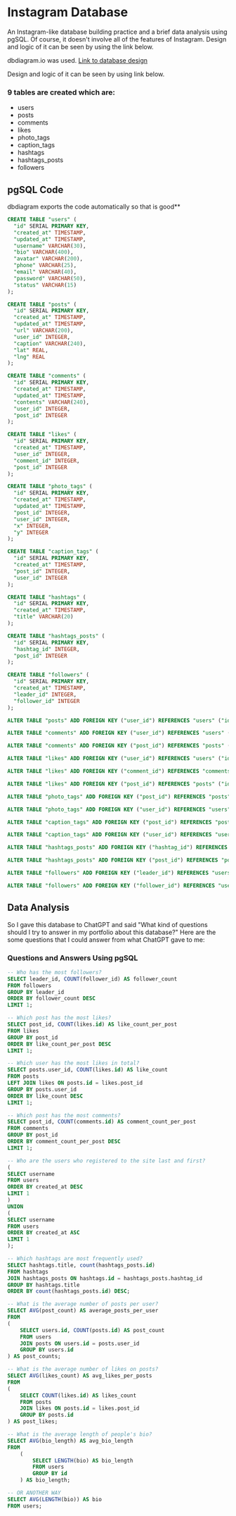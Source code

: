 # Instagram Database

An Instagram-like database building practice and a brief data analysis using pgSQL. Of course, it doesn't involve all of the features of Instagram. Design and logic of it can be seen by using the link below.

dbdiagram.io was used. [Link to database design](https://dbdiagram.io/d/Instagram-db-design-65a40aabac844320aee252c7)

Design and logic of it can be seen by using link below.

### 9 tables are created which are:
* users
* posts
* comments
* likes
* photo_tags
* caption_tags
* hashtags
* hashtags_posts
* followers

## pgSQL Code
dbdiagram exports the code automatically so that is good**
```sql
CREATE TABLE "users" (
  "id" SERIAL PRIMARY KEY,
  "created_at" TIMESTAMP,
  "updated_at" TIMESTAMP,
  "username" VARCHAR(30),
  "bio" VARCHAR(400),
  "avatar" VARCHAR(200),
  "phone" VARCHAR(25),
  "email" VARCHAR(40),
  "password" VARCHAR(50),
  "status" VARCHAR(15)
);

CREATE TABLE "posts" (
  "id" SERIAL PRIMARY KEY,
  "created_at" TIMESTAMP,
  "updated_at" TIMESTAMP,
  "url" VARCHAR(200),
  "user_id" INTEGER,
  "caption" VARCHAR(240),
  "lat" REAL,
  "lng" REAL
);

CREATE TABLE "comments" (
  "id" SERIAL PRIMARY KEY,
  "created_at" TIMESTAMP,
  "updated_at" TIMESTAMP,
  "contents" VARCHAR(240),
  "user_id" INTEGER,
  "post_id" INTEGER
);

CREATE TABLE "likes" (
  "id" SERIAL PRIMARY KEY,
  "created_at" TIMESTAMP,
  "user_id" INTEGER,
  "comment_id" INTEGER,
  "post_id" INTEGER
);

CREATE TABLE "photo_tags" (
  "id" SERIAL PRIMARY KEY,
  "created_at" TIMESTAMP,
  "updated_at" TIMESTAMP,
  "post_id" INTEGER,
  "user_id" INTEGER,
  "x" INTEGER,
  "y" INTEGER
);

CREATE TABLE "caption_tags" (
  "id" SERIAL PRIMARY KEY,
  "created_at" TIMESTAMP,
  "post_id" INTEGER,
  "user_id" INTEGER
);

CREATE TABLE "hashtags" (
  "id" SERIAL PRIMARY KEY,
  "created_at" TIMESTAMP,
  "title" VARCHAR(20)
);

CREATE TABLE "hashtags_posts" (
  "id" SERIAL PRIMARY KEY,
  "hashtag_id" INTEGER,
  "post_id" INTEGER
);

CREATE TABLE "followers" (
  "id" SERIAL PRIMARY KEY,
  "created_at" TIMESTAMP,
  "leader_id" INTEGER,
  "follower_id" INTEGER
);

ALTER TABLE "posts" ADD FOREIGN KEY ("user_id") REFERENCES "users" ("id");

ALTER TABLE "comments" ADD FOREIGN KEY ("user_id") REFERENCES "users" ("id");

ALTER TABLE "comments" ADD FOREIGN KEY ("post_id") REFERENCES "posts" ("id");

ALTER TABLE "likes" ADD FOREIGN KEY ("user_id") REFERENCES "users" ("id");

ALTER TABLE "likes" ADD FOREIGN KEY ("comment_id") REFERENCES "comments" ("id");

ALTER TABLE "likes" ADD FOREIGN KEY ("post_id") REFERENCES "posts" ("id");

ALTER TABLE "photo_tags" ADD FOREIGN KEY ("post_id") REFERENCES "posts" ("id");

ALTER TABLE "photo_tags" ADD FOREIGN KEY ("user_id") REFERENCES "users" ("id");

ALTER TABLE "caption_tags" ADD FOREIGN KEY ("post_id") REFERENCES "posts" ("id");

ALTER TABLE "caption_tags" ADD FOREIGN KEY ("user_id") REFERENCES "users" ("id");

ALTER TABLE "hashtags_posts" ADD FOREIGN KEY ("hashtag_id") REFERENCES "hashtags" ("id");

ALTER TABLE "hashtags_posts" ADD FOREIGN KEY ("post_id") REFERENCES "posts" ("id");

ALTER TABLE "followers" ADD FOREIGN KEY ("leader_id") REFERENCES "users" ("id");

ALTER TABLE "followers" ADD FOREIGN KEY ("follower_id") REFERENCES "users" ("id");

```

## Data Analysis
So I gave this database to ChatGPT and said "What kind of questions should I try to answer in my portfolio about this database?"
Here are the some questions that I could answer from what ChatGPT gave to me:

### Questions and Answers Using pgSQL

```sql
-- Who has the most followers?
SELECT leader_id, COUNT(follower_id) AS follower_count
FROM followers
GROUP BY leader_id
ORDER BY follower_count DESC
LIMIT 1;
```

```sql
-- Which post has the most likes?
SELECT post_id, COUNT(likes.id) AS like_count_per_post
FROM likes
GROUP BY post_id
ORDER BY like_count_per_post DESC
LIMIT 1;
```
```sql
-- Which user has the most likes in total?
SELECT posts.user_id, COUNT(likes.id) AS like_count
FROM posts
LEFT JOIN likes ON posts.id = likes.post_id
GROUP BY posts.user_id
ORDER BY like_count DESC
LIMIT 1;
```
```sql
-- Which post has the most comments?
SELECT post_id, COUNT(comments.id) AS comment_count_per_post
FROM comments
GROUP BY post_id
ORDER BY comment_count_per_post DESC
LIMIT 1;
```
```sql
-- Who are the users who registered to the site last and first?
(
SELECT username
FROM users
ORDER BY created_at DESC
LIMIT 1
)
UNION
(
SELECT username
FROM users
ORDER BY created_at ASC
LIMIT 1
);
```
```sql
-- Which hashtags are most frequently used?
SELECT hashtags.title, count(hashtags_posts.id)
FROM hashtags
JOIN hashtags_posts ON hashtags.id = hashtags_posts.hashtag_id
GROUP BY hashtags.title
ORDER BY count(hashtags_posts.id) DESC;
```
```sql
-- What is the average number of posts per user?
SELECT AVG(post_count) AS average_posts_per_user
FROM 
(
    SELECT users.id, COUNT(posts.id) AS post_count
    FROM users
    JOIN posts ON users.id = posts.user_id
    GROUP BY users.id
) AS post_counts;
```
```sql
-- What is the average number of likes on posts?
SELECT AVG(likes_count) AS avg_likes_per_posts
FROM
(   
    SELECT COUNT(likes.id) AS likes_count
    FROM posts
    JOIN likes ON posts.id = likes.post_id
    GROUP BY posts.id
) AS post_likes;
```
```sql
-- What is the average length of people's bio?
SELECT AVG(bio_length) AS avg_bio_length
FROM 
    (
        SELECT LENGTH(bio) AS bio_length
        FROM users
        GROUP BY id
    ) AS bio_length;

-- OR ANOTHER WAY
SELECT AVG(LENGTH(bio)) AS bio
FROM users;
```

